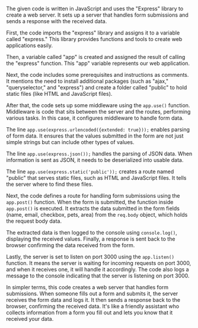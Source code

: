 
The given code is written in JavaScript and uses the "Express" library to create a web server. It sets up a server that handles form submissions and sends a response with the received data.

First, the code imports the "express" library and assigns it to a variable called "express." This library provides functions and tools to create web applications easily.

Then, a variable called "app" is created and assigned the result of calling the "express" function. This "app" variable represents our web application.

Next, the code includes some prerequisites and instructions as comments. It mentions the need to install additional packages (such as "ajax," "queryselector," and "express") and create a folder called "public" to hold static files (like HTML and JavaScript files).

After that, the code sets up some middleware using the `app.use()` function. Middleware is code that sits between the server and the routes, performing various tasks. In this case, it configures middleware to handle form data.

The line `app.use(express.urlencoded({extended: true}));` enables parsing of form data. It ensures that the values submitted in the form are not just simple strings but can include other types of values.

The line `app.use(express.json());` handles the parsing of JSON data. When information is sent as JSON, it needs to be deserialized into usable data.

The line `app.use(express.static('public'));` creates a route named "public" that serves static files, such as HTML and JavaScript files. It tells the server where to find these files.

Next, the code defines a route for handling form submissions using the `app.post()` function. When the form is submitted, the function inside `app.post()` is executed. It extracts the data submitted in the form fields (name, email, checkbox, pets, area) from the `req.body` object, which holds the request body data.

The extracted data is then logged to the console using `console.log()`, displaying the received values. Finally, a response is sent back to the browser confirming the data received from the form.

Lastly, the server is set to listen on port 3000 using the `app.listen()` function. It means the server is waiting for incoming requests on port 3000, and when it receives one, it will handle it accordingly. The code also logs a message to the console indicating that the server is listening on port 3000.

In simpler terms, this code creates a web server that handles form submissions. When someone fills out a form and submits it, the server receives the form data and logs it. It then sends a response back to the browser, confirming the received data. It's like a friendly assistant who collects information from a form you fill out and lets you know that it received your data.

